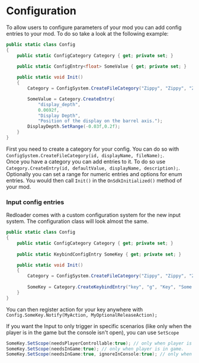 ﻿# Configuration

To allow users to configure parameters of your mod you can add config entries to your mod.
To do so take a look at the following example:
```csharp
public static class Config
{
    public static ConfigCategory Category { get; private set; }
    
    public static ConfigEntry<float> SomeValue { get; private set; }

    public static void Init()
    {
        Category = ConfigSystem.CreateFileCategory("Zippy", "Zippy", "Zippy.cfg");

        SomeValue = Category.CreateEntry(
            "display_depth",
            0.0692f,
            "Display Depth",
            "Position of the display on the barrel axis.");
        DisplayDepth.SetRange(-0.03f,0.2f);
    }
}
```

First you need to create a category for your config. You can do so with `ConfigSystem.CreateFileCategory(id, displayName, fileName);`.  
Once you have a category you can add entries to it. To do so use `Category.CreateEntry(id, defaultValue, displayName, description);`.  
Optionally you can set a range for numeric entries and options for enum entries. You would then call `Init()` in the `OnSdkInitialized()` method of your mod.

### Input config entries

Redloader comes with a custom configuration system for the new input system. The configuration class will look almost the same.
```csharp
public static class Config
{
    public static ConfigCategory Category { get; private set; }
    
    public static KeybindConfigEntry SomeKey { get; private set; }

    public static void Init()
    {
        Category = ConfigSystem.CreateFileCategory("Zippy", "Zippy", "Zippy.cfg");
        
        SomeKey = Category.CreateKeybindEntry("key", "g", "Key", "Some key");
    }
}
```

You can then register action for your key anywhere with `Config.SomeKey.Notify(MyAction, MyOptionalReleaseAction);`

If you want the Input to only trigger in specific scenarios (like only when the player is in the game but the console isn't open),
you can use `SetScope`
```csharp
SomeKey.SetScope(needsPlayerControllable:true); // only when player is in game and console, book, cutscene etc. isn't open.
SomeKey.SetScope(needsInGame:true); // only when player is in game.
SomeKey.SetScope(needsInGame:true, ignoreInConsole:true); // only when player is in game and console isn't open.
```